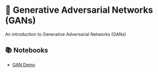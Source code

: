 # &#129504; Generative Adversarial Networks (GANs)

An introduction to Generative Adversarial Networks (GANs)

## &#128218; Notebooks

* [GAN Demo](./notebooks/playing_with_GANs.ipynb)
